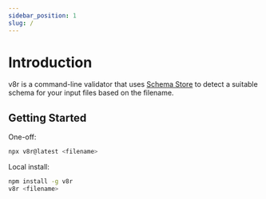 ```yaml
---
sidebar_position: 1
slug: /
---
```


# Introduction

v8r is a command-line validator that uses [Schema Store](https://www.schemastore.org/) to detect a suitable schema for your input files based on the filename.

## Getting Started

One-off:

```bash
npx v8r@latest <filename>
```

Local install:

```bash
npm install -g v8r
v8r <filename>
```
